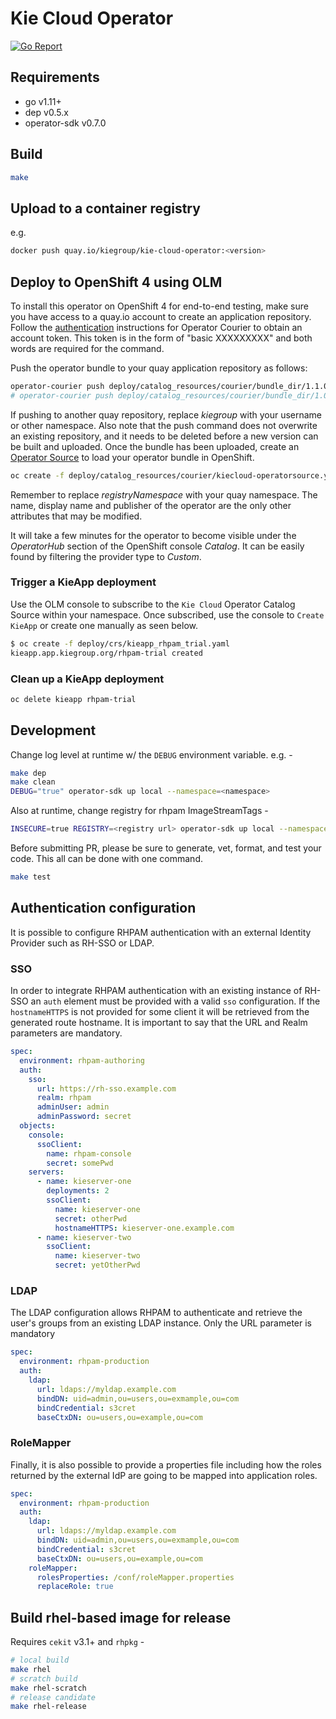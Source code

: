 # Kie Cloud Operator

[![Go Report](https://goreportcard.com/badge/github.com/kiegroup/kie-cloud-operator)](https://goreportcard.com/report/github.com/kiegroup/kie-cloud-operator)

## Requirements

- go v1.11+
- dep v0.5.x
- operator-sdk v0.7.0

## Build

```bash
make
```

## Upload to a container registry

e.g.

```bash
docker push quay.io/kiegroup/kie-cloud-operator:<version>
```

## Deploy to OpenShift 4 using OLM

To install this operator on OpenShift 4 for end-to-end testing, make sure you have access to a quay.io account to create an application repository. Follow the [authentication](https://github.com/operator-framework/operator-courier/#authentication) instructions for Operator Courier to obtain an account token. This token is in the form of "basic XXXXXXXXX" and both words are required for the command.

Push the operator bundle to your quay application repository as follows:

```bash
operator-courier push deploy/catalog_resources/courier/bundle_dir/1.1.0 kiegroup kiecloud-operator 1.1.0 "basic XXXXXXXXX"
# operator-courier push deploy/catalog_resources/courier/bundle_dir/1.0.1 kiegroup kiecloud-operator 1.0.1 "basic XXXXXXXXX"
```

If pushing to another quay repository, replace _kiegroup_ with your username or other namespace. Also note that the push command does not overwrite an existing repository, and it needs to be deleted before a new version can be built and uploaded. Once the bundle has been uploaded, create an [Operator Source](https://github.com/operator-framework/community-operators/blob/master/docs/testing-operators.md#linking-the-quay-application-repository-to-your-openshift-40-cluster) to load your operator bundle in OpenShift.

```bash
oc create -f deploy/catalog_resources/courier/kiecloud-operatorsource.yaml
```

Remember to replace _registryNamespace_ with your quay namespace. The name, display name and publisher of the operator are the only other attributes that may be modified.

It will take a few minutes for the operator to become visible under the _OperatorHub_ section of the OpenShift console _Catalog_. It can be easily found by filtering the provider type to _Custom_.

### Trigger a KieApp deployment

Use the OLM console to subscribe to the `Kie Cloud` Operator Catalog Source within your namespace. Once subscribed, use the console to `Create KieApp` or create one manually as seen below.

```bash
$ oc create -f deploy/crs/kieapp_rhpam_trial.yaml
kieapp.app.kiegroup.org/rhpam-trial created
```

### Clean up a KieApp deployment

```bash
oc delete kieapp rhpam-trial
```

## Development

Change log level at runtime w/ the `DEBUG` environment variable. e.g. -

```bash
make dep
make clean
DEBUG="true" operator-sdk up local --namespace=<namespace>
```

Also at runtime, change registry for rhpam ImageStreamTags -

```bash
INSECURE=true REGISTRY=<registry url> operator-sdk up local --namespace=<namespace>
```

Before submitting PR, please be sure to generate, vet, format, and test your code. This all can be done with one command.

```bash
make test
```

## Authentication configuration

It is possible to configure RHPAM authentication with an external Identity Provider such as RH-SSO or LDAP.

### SSO

In order to integrate RHPAM authentication with an existing instance of RH-SSO an `auth` element must be provided with a valid `sso` configuration. If the `hostnameHTTPS` is not provided for some client it will be retrieved from the generated route hostname. It is important to say that the URL and Realm parameters are mandatory.

```yaml
spec:
  environment: rhpam-authoring
  auth:
    sso:
      url: https://rh-sso.example.com
      realm: rhpam
      adminUser: admin
      adminPassword: secret
  objects:
    console:
      ssoClient:
        name: rhpam-console
        secret: somePwd
    servers:
      - name: kieserver-one
        deployments: 2
        ssoClient:
          name: kieserver-one
          secret: otherPwd
          hostnameHTTPS: kieserver-one.example.com
      - name: kieserver-two
        ssoClient:
          name: kieserver-two
          secret: yetOtherPwd
```

### LDAP

The LDAP configuration allows RHPAM to authenticate and retrieve the user's groups from an existing LDAP instance. Only the URL parameter is mandatory

```yaml
spec:
  environment: rhpam-production
  auth:
    ldap:
      url: ldaps://myldap.example.com
      bindDN: uid=admin,ou=users,ou=exmample,ou=com
      bindCredential: s3cret
      baseCtxDN: ou=users,ou=example,ou=com
```

### RoleMapper

Finally, it is also possible to provide a properties file including how the roles returned by the external IdP are going to be mapped into application roles.

```yaml
spec:
  environment: rhpam-production
  auth:
    ldap:
      url: ldaps://myldap.example.com
      bindDN: uid=admin,ou=users,ou=exmample,ou=com
      bindCredential: s3cret
      baseCtxDN: ou=users,ou=example,ou=com
    roleMapper:
      rolesProperties: /conf/roleMapper.properties
      replaceRole: true
```

## Build rhel-based image for release

Requires `cekit` v3.1+ and `rhpkg` -

```bash
# local build
make rhel
# scratch build
make rhel-scratch
# release candidate
make rhel-release
```
